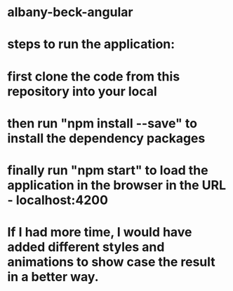# albany-beck-angular

# steps to run the application:
# first clone the code from this repository into your local
# then run "npm install --save" to install the dependency packages
# finally run "npm start" to load the application in the browser in the URL - localhost:4200


# If I had more time, I would have added different styles and animations to show case the result in a better way.
